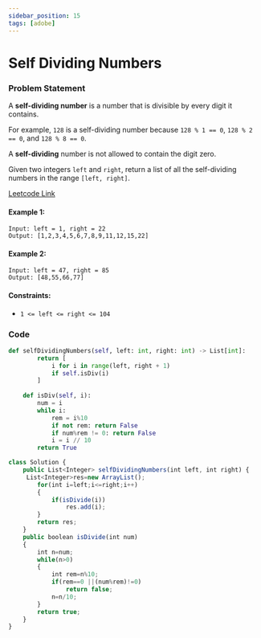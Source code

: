 ```yaml
---
sidebar_position: 15
tags: [adobe]
---
```


# Self Dividing Numbers

### Problem Statement

A **self-dividing number** is a number that is divisible by every digit it contains.

For example, `128` is a self-dividing number because `128 % 1 == 0`, `128 % 2 == 0`, and `128 % 8 == 0`.

A **self-dividing** number is not allowed to contain the digit zero.

Given two integers `left` and `right`, return a list of all the self-dividing numbers in the range `[left, right]`.

[Leetcode Link](https://leetcode.com/problems/self-dividing-numbers)

#### Example 1:

```
Input: left = 1, right = 22
Output: [1,2,3,4,5,6,7,8,9,11,12,15,22]
```

#### Example 2:
```
Input: left = 47, right = 85
Output: [48,55,66,77]
```

#### Constraints:

- `1 <= left <= right <= 104`

### Code

```python title="Python Code"
def selfDividingNumbers(self, left: int, right: int) -> List[int]:
        return [
            i for i in range(left, right + 1)
            if self.isDiv(i)
        ]
    
    def isDiv(self, i):
        num = i
        while i:
            rem = i%10
            if not rem: return False
            if num%rem != 0: return False
            i = i // 10
        return True
```

```jsx title="Java Code"
class Solution {
    public List<Integer> selfDividingNumbers(int left, int right) {
     List<Integer>res=new ArrayList();
        for(int i=left;i<=right;i++)
        {
            if(isDivide(i))
                res.add(i);
        }
        return res;
    }
    public boolean isDivide(int num)
    {
        int n=num;
        while(n>0)
        {
            int rem=n%10;
            if(rem==0 ||(num%rem)!=0)
                return false;
            n=n/10; 
        }
        return true;
    }
}
```

